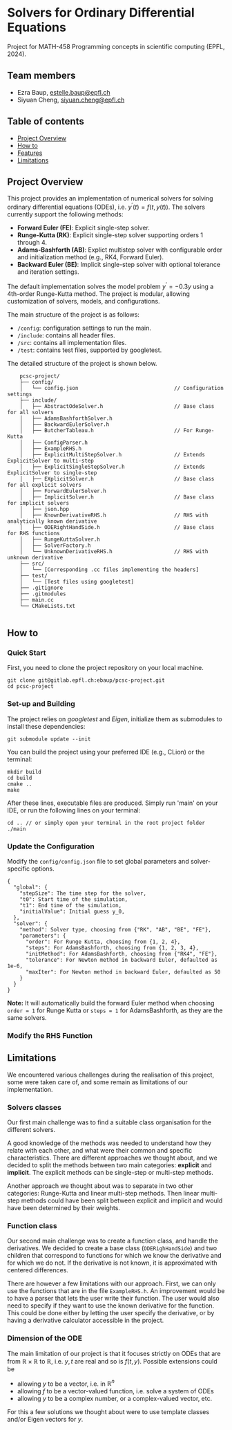 # Solvers for Ordinary Differential Equations
Project for MATH-458 Programming concepts in scientific computing (EPFL, 2024).
## Team members
- Ezra Baup, estelle.baup@epfl.ch
- Siyuan Cheng, siyuan.cheng@epfl.ch

## Table of contents
- [Project Overview](#project-overview)
- [How to](#how-to)
- [Features](#features)
- [Limitations](#limitations)

## Project Overview
This project provides an implementation of numerical solvers for solving ordinary differential equations (ODEs), 
i.e. $y^{'}(t)=f(t,y(t))$. The solvers currently support the following methods:

- **Forward Euler (FE)**: Explicit single-step solver.
- **Runge-Kutta (RK)**: Explicit single-step solver supporting orders 1 through 4.
- **Adams-Bashforth (AB)**: Explict multistep solver with configurable order and initialization method (e.g., RK4, Forward Euler).
- **Backward Euler (BE)**: Implicit single-step solver with optional tolerance and iteration settings.

The default implementation solves the model problem $y^{'} = -0.3y$ using a 4th-order Runge-Kutta method. 
The project is modular, allowing customization of solvers, models, and configurations.

The main structure of the project is as follows:
- `/config`: configuration settings to run the main.
- `/include`: contains all header files.
- `/src`: contains all implementation files.
- `/test`: contains test files, supported by googletest.

The detailed structure of the project is shown below.
```
    pcsc-project/
    ├── config/
    │   └── config.json                               // Configuration settings
    ├── include/
    │   ├── AbstractOdeSolver.h                       // Base class for all solvers
    │   ├── AdamsBashforthSolver.h                    
    │   ├── BackwardEulerSolver.h                    
    │   ├── ButcherTableau.h                          // For Runge-Kutta
    │   ├── ConfigParser.h                           
    │   ├── ExampleRHS.h                              
    │   ├── ExplicitMultiStepSolver.h                 // Extends ExplicitSolver to multi-step
    │   ├── ExplicitSingleStepSolver.h                // Extends ExplicitSolver to single-step
    │   ├── EXplicitSolver.h                          // Base class for all explicit solvers
    │   ├── ForwardEulerSolver.h                    
    │   ├── ImplicitSolver.h                          // Base class for implicit solvers
    │   ├── json.hpp                      
    │   ├── KnownDerivativeRHS.h                      // RHS with analytically known derivative
    │   ├── ODERightHandSide.h                        // Base class for RHS functions
    │   ├── RungeKuttaSolver.h                       
    │   ├── SolverFactory.h                           
    │   └── UnknownDerivativeRHS.h                    // RHS with unknown derivative 
    ├── src/
    │   └── [Corresponding .cc files implementing the headers]
    ├── test/
    │   └── [Test files using googletest]
    ├── .gitignore
    ├── .gitmodules
    ├── main.cc                                     
    └── CMakeLists.txt                               


```
## How to
### Quick Start
First, you need to clone the project repository on your local machine.
```
git clone git@gitlab.epfl.ch:ebaup/pcsc-project.git
cd pcsc-project
```
### Set-up and Building
The project relies on *googletest* and *Eigen*, initialize them as submodules to install these dependencies:

```
git submodule update --init 
```

You can build the project using your preferred IDE (e.g., CLion) or the terminal:
```
mkdir build
cd build
cmake ..
make
```
After these lines, executable files are produced. Simply run 'main' on your IDE, 
or run the following lines on your terminal:

```
cd .. // or simply open your terminal in the root project folder
./main
```
[//]: # (Instructions should appear to guide you. )
[//]: # (TODO complete instructions if needed, typical execution)
###  Update the Configuration
Modify the `config/config.json` file to set global parameters and solver-specific options. 
```
{
  "global": {
    "stepSize": The time step for the solver,
    "t0": Start time of the simulation,
    "t1": End time of the simulation,
    "initialValue": Initial guess y_0,
  },
  "solver": {
    "method": Solver type, choosing from {"RK", "AB", "BE", "FE"},
    "parameters": {
      "order": For Runge Kutta, choosing from {1, 2, 4}, 
      "steps": For AdamsBashforth, choosing from {1, 2, 3, 4}, 
      "initMethod": For AdamsBashforth, choosing from {"RK4", "FE"},
      "tolerance": For Newton method in backward Euler, defaulted as 1e-6,
      "maxIter": For Newton method in backward Euler, defaulted as 50
    }
  }
}
```
**Note:** It will automatically build the forward Euler method when choosing `order = 1` for Runge Kutta
or `steps = 1` for AdamsBashforth, as they are the same solvers.
### Modify the RHS Function

[//]: # (TODO logic)


## Limitations

We encountered various challenges during the realisation of this project, some were taken care of, and some remain as limitations of our implementation.

### Solvers classes
Our first main challenge was to find a suitable class organisation for the different solvers. 

A good knowledge of the methods was needed to understand how they relate with each other, and what were their common and specific characteristics.
There are different approaches we thought about, and we decided to split the methods between two main categories: **explicit** and **implicit**.
The explicit methods can be single-step or multi-step methods. 

Another approach we thought about was to separate in two other categories: Runge-Kutta and linear multi-step methods.
Then linear multi-step methods could have been split between explicit and implicit and would have been determined by their weights.

### Function class
Our second main challenge was to create a function class, and handle the derivatives. 
We decided to create a base class (`ODERighHandSide`) and two children that correspond to functions for which we know the derivative and for which we do not.
If the derivative is not known, it is approximated with centered differences.

[//]: # (TODO function file)

There are however a few limitations with our approach. First, we can only use the functions that are in the file `ExampleRHS.h`.
An improvement would be to have a parser that lets the user write their function. 
The user would also need to specify if they want to use the known derivative for the function. This could be done either by letting the user specify the derivative, or by having a derivative calculator accessible in the project.


### Dimension of the ODE
The main limitation of our project is that it focuses strictly on ODEs that are from $\mathbb{R} \times \mathbb{R}$ to $\mathbb{R}$, i.e. $y,t$ are real and so is $f(t,y)$.
Possible extensions could be 
- allowing $y$ to be a vector, i.e. in $\mathbb{R}^n$
- allowing $f$ to be a vector-valued function, i.e. solve a system of ODEs
- allowing $y$ to be a complex number, or a complex-valued vector, etc.

For this a few solutions we thought about were to use template classes and/or Eigen vectors for $y$.

